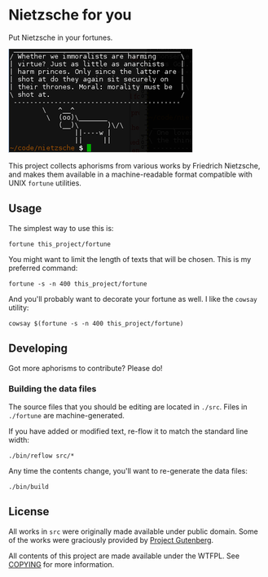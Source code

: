 # Nietzsche for you #

Put Nietzsche in your fortunes.

![Sample screenshot](./screenshot.png)

This project collects aphorisms from various works by Friedrich Nietzsche, and makes them available in a machine-readable format compatible with UNIX `fortune` utilities.

## Usage ##

The simplest way to use this is:

    fortune this_project/fortune

You might want to limit the length of texts that will be chosen.
This is my preferred command:

    fortune -s -n 400 this_project/fortune

And you'll probably want to decorate your fortune as well.
I like the `cowsay` utility:

    cowsay $(fortune -s -n 400 this_project/fortune)

## Developing ##

Got more aphorisms to contribute?
Please do!

### Building the data files ###

The source files that you should be editing are located in `./src`.
Files in `./fortune` are machine-generated.

If you have added or modified text, re-flow it to match the standard line width:

    ./bin/reflow src/*

Any time the contents change, you'll want to re-generate the data files:

    ./bin/build

## License ##

All works in `src` were originally made available under public domain.
Some of the works were graciously provided by [Project Gutenberg](http://www.gutenberg.org).

All contents of this project are made available under the WTFPL.
See [COPYING](./COPYING) for more information.
